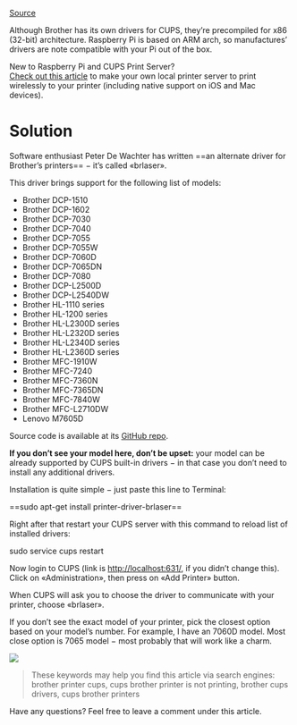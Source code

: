 [Source](https://medium.com/@alexanderbelov/how-to-use-your-brother-printer-with-cups-on-raspberry-pi-5b712cc2b4e6)

Although Brother has its own drivers for CUPS, they’re precompiled for x86 (32-bit) architecture. Raspberry Pi is based on ARM arch, so manufactures’ drivers are note compatible with your Pi out of the box.

New to Raspberry Pi and CUPS Print Server?  
[Check out this article](https://medium.com/swlh/setup-a-print-server-using-raspberry-pi-cups-part-1-c8f3d48af047) to make your own local printer server to print wirelessly to your printer (including native support on iOS and Mac devices).

# Solution

Software enthusiast Peter De Wachter has written ==an alternate driver for Brother’s printers== − it’s called «brlaser».

This driver brings support for the following list of models:

- Brother DCP-1510
- Brother DCP-1602
- Brother DCP-7030
- Brother DCP-7040
- Brother DCP-7055
- Brother DCP-7055W
- Brother DCP-7060D
- Brother DCP-7065DN
- Brother DCP-7080
- Brother DCP-L2500D
- Brother DCP-L2540DW
- Brother HL-1110 series
- Brother HL-1200 series
- Brother HL-L2300D series
- Brother HL-L2320D series
- Brother HL-L2340D series
- Brother HL-L2360D series
- Brother MFC-1910W
- Brother MFC-7240
- Brother MFC-7360N
- Brother MFC-7365DN
- Brother MFC-7840W
- Brother MFC-L2710DW
- Lenovo M7605D

Source code is available at its [GitHub repo](https://github.com/pdewacht/brlaser).

**If you don’t see your model here, don’t be upset:** your model can be already supported by CUPS built-in drivers − in that case you don’t need to install any additional drivers.

Installation is quite simple − just paste this line to Terminal:

==sudo apt-get install printer-driver-brlaser==

Right after that restart your CUPS server with this command to reload list of installed drivers:

sudo service cups restart

Now login to CUPS (link is [http://localhost:631/](http://localhost:631/), if you didn’t change this).  
Click on «Administration», then press on «Add Printer» button.

When CUPS will ask you to choose the driver to communicate with your printer, choose «brlaser».

If you don’t see the exact model of your printer, pick the closest option based on your model’s number. For example, I have an 7060D model. Most close option is 7065 model − most probably that will work like a charm.

![](https://miro.medium.com/v2/resize:fit:933/1*nEGxxfVwb79wUg4uN-K93g.png)

> These keywords may help you find this article via search engines:  
> brother printer cups, cups brother printer is not printing, brother cups drivers, cups brother printers

Have any questions? Feel free to leave a comment under this article.